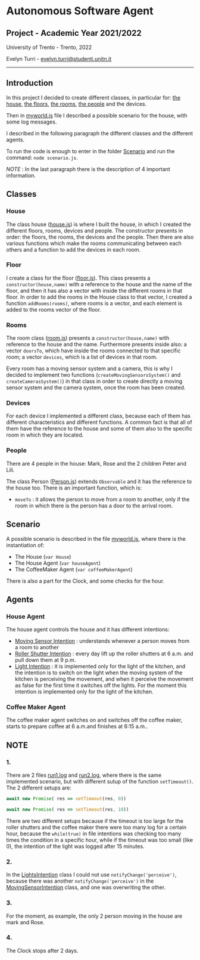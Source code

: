 # Autonomous Software Agent

## Project - Academic Year 2021/2022

University of Trento - Trento, 2022

Evelyn Turri - evelyn.turri@studenti.unitn.it

---
## Introduction
In this project I decided to create different classes, in particular for: [the house](./Room/House.js), [the floors](./Floor/Floor.js), [the rooms](./Room/Room.js), [the people](./Person/Person.js) and the devices.

Then in [myworld.js](./Scenario/myworld.js) file I described a possible scenario for the house, with some log messages.

I described in the following paragraph the different classes and the different agents. 

To run the code is enough to enter in the folder [Scenario](./Scenario/) and run the command:  `node scenario.js`.

*NOTE* : In the last paragraph there is the description of 4 important information.

## Classes
### House 
The class house ([house.js](./Room/House.js)) is where I built the house, in which I created the different floors, rooms, devices and people.
The constructor presents in order: the floors, the rooms, the devices and the people. Then there are also various functions which make the rooms communicating between each others and a function to add the devices in each room.

### Floor
I create a class for the floor ([floor.js](./Floor/Floor.js)). This class presents a `constructor(house,name)` with a reference to the house and the name of the floor, and then it has also a vector with inside the different rooms in that floor. In order to add the rooms in the House class to that vector, I created a function `addRooms(rooms)`, where rooms is a vector, and each element is added to the rooms vector of the floor. 

### Rooms 
The room class ([room.js](./Room/Room.js)) presents a `constructor(house,name)` with reference to the house and the name. Furthermore presents inside also: a vector `doorsTo`, which have inside the rooms connected to that specific room; a vector `devices`, which is a list of devices in that room.

Every room has a moving sensor system and a camera, this is why I decided to implement two functions (`createMovingSensorsSystem()` and `createCamerasSystem()`) in that class in order to create directly a moving sensor system and the camera system, once the room has been created.

### Devices
For each device I implemented a different class, because each of them has different characteristics and different functions. A common fact is that all of them have the reference to the house and some of them also to the specific room in which they are located.

### People
There are 4 people in the house: Mark, Rose and the 2 children Peter and Lili. 

The class Person ([Person.js](./Person/Person.js)) extends `Observable` and it has the reference to the house too. There is an important function, which is: 
- `moveTo` : it allows the person to move from a room to another, only if the room in which there is the person has a door to the arrival room.

## Scenario
A possible scenario is described in the file [myworld.js](./Scenario/myworld.js), where there is the instantiation of:
- The House (`var House`)
- The House Agent (`var houseAgent`)
- The CoffeeMaker Agent (`var coffeeMakerAgent`)

There is also a part for the Clock, and some checks for the hour.

## Agents

### House Agent
The house agent controls the house and it has different intentions:
- [Moving Sensor Intention](./Intention/MovingSensorIntention.js) : understands whenever a person moves from a room to another
- [Roller Shutter Intention](./Intention/RollerShutterIntention.js) : every day lift up the roller shutters at 6 a.m. and pull down them at 9 p.m.
- [Light Intention](./Intention/LightsIntention.js) : it is implemented only for the light of the kitchen, and the intention is to switch on the light when the moving system of the kitchen is perceiving the movement, and when it perceive the movement as false for the first time it switches off the lights. For the moment this intention is implemented only for the light of the kitchen.

### Coffee Maker Agent
The coffee maker agent switches on and switches off the coffee maker, starts to prepare coffee at 6 a.m.and finishes at 6:15 a.m..

## NOTE
### 1.
There are 2 files [run1.log](./run1.log) and [run2.log](./run2.log), where there is the same implemented scenario, but with different sutup of the function `setTimeout()`.
The 2 different setups are:
```javascript
await new Promise( res => setTimeout(res, 0))
```
```javascript
await new Promise( res => setTimeout(res, 10))
```
There are two different setups because if the timeout is too large for the roller shutters and the coffee maker there were too many log for a certain hour, because the `while(true)` in file intentions was checking too many times the condition in a specific hour, while if the timeout was too small (like 0), the intention of the light was logged after 15 minutes.

### 2.
In the [LightsIntention](./Intention/LightsIntention.js) class I could not use `notifyChange('perceive')`, because there was another `notifyChange('perceive')` in the [MovingSensorIntention](./Intention/MovingSensorIntention.js) class, and one was overwriting the other.

### 3.
For the moment, as example, the only 2 person moving in the house are mark and Rose. 

### 4.
The Clock stops after 2 days.





